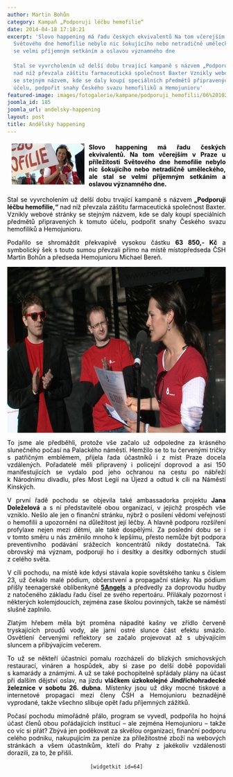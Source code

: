 ```yaml
---
author: Martin Bohůn
category: Kampaň „Podporuji léčbu hemofilie“
date: 2014-04-18 17:10:21
excerpt: 'Slovo happening má řadu českých ekvivalentů Na tom včerejším v Praze u příležitosti
  Světového dne hemofilie nebylo nic šokujícího nebo netradičně uměleckého, ale stal
  se velmi příjemným setkáním a oslavou významného dne

  Stal se vyvrcholením už delší dobu trvající kampaně s názvem „Podporuji léčbu hemofilie,“
  nad níž převzala záštitu farmaceutická společnost Baxter Vznikly webové stránky
  se stejným názvem, kde se daly koupí speciálních předmětů připravených k tomuto
  účelu, podpořit snahy Českého svazu hemofiliků a Hemojunioru'
featured-image: images/fotogalerie/kampane/podporuji_hemofilii/06%201024x576.jpg
joomla_id: 185
joomla_url: andelsky-happening
layout: post
title: Andělský happening
---
```


<h4 style="text-align: justify;"><span style="color: #000000;"><img src="images/fotogalerie/kampane/podporuji_hemofilii/06%201024x576.jpg" border="0" width="168" style="float: left; margin-left: 10px; margin-right: 10px;" />Slovo happening má řadu českých ekvivalentů. Na tom včerejším v Praze u příležitosti Světového dne hemofilie nebylo nic šokujícího nebo netradičně uměleckého, ale stal se velmi příjemným setkáním a oslavou významného dne.</span></h4>
<p style="text-align: justify;"><span style="color: #000000;">Stal se vyvrcholením už delší dobu trvající kampaně s názvem<strong> „Podporuji léčbu hemofilie,“</strong> nad níž převzala záštitu farmaceutická společnost Baxter. Vznikly webové stránky se stejným názvem, kde se daly koupí speciálních předmětů připravených k tomuto účelu, podpořit snahy Českého svazu hemofiliků a Hemojunioru.</span></p>

<p style="text-align: justify;"><span style="color: #000000;">Podařilo se shromáždit překvapivě vysokou částku <strong>63 850,- Kč</strong> a symbolický šek s touto sumou převzali přímo na místě místopředseda ČSH Martin Bohůn a předseda Hemojunioru Michael Bereň.</span></p>
<p><span style="color: #000000;"><img src="images/uvodnik-clanku-foto/1 1024x576.jpg" border="0" alt="" width="685" height="383" style="display: block; margin-left: auto; margin-right: auto;" /></span></p>
<p style="text-align: justify;"><span style="color: #000000;">To jsme ale předběhli, protože vše začalo už odpoledne za krásného slunečného počasí na Palackého náměstí. Hemžilo se to tu červenými tričky s patřičným emblémem, přijela řada účastníků i z míst Praze docela vzdálených. Pořadatelé měli připravený i policejní doprovod a asi 150 manifestujících se vydalo pod jeho ochranou na cestu po nábřeží k Národnímu divadlu, přes Most Legií na Újezd a odtud k cíli na Náměstí Kinských.</span></p>
<p style="text-align: justify;"><span style="color: #000000;">V první řadě pochodu se objevila také ambassadorka projektu <strong>Jana Doleželová</strong> a s ní představitelé obou organizací, v jejichž prospěch vše vzniklo. Nešlo ale jen o finanční stránku, nýbrž o posílení vědomí veřejnosti o hemofilii a upozornění na důležitost její léčby. A hlavně podporu rozšíření profylaxe nejen mezi dětmi, ale také dospělými. Za poslední dobu se i v tomto směru u nás změnilo mnoho k lepšímu, přesto nemůže být podpora preventivního podávání srážecích koncentrátů nikdy dostatečná. Tak obrovský má význam, podporují ho i desítky a desítky odborných studií z celého světa.</span></p>
<p style="text-align: justify;"><span style="color: #000000;">V cíli pochodu, na místě kde kdysi stávala kopie sovětského tanku s číslem 23, už čekalo malé pódium, občerstvení a propagační stánky. Na pódium přišly teenagerské oblíbenkyně</span> <span style="color: #000000;"><strong><a href="http://www.5angels.cz/" target="_blank" title="5Angels"><span style="color: #000000;">5Angels</span></a></strong></span> <span style="color: #000000;">a předvedly za doprovodu hudby z natočeného základu řadu čísel ze svého repertoáru. Přilákaly pozornost i některých kolemjdoucích, zejména zase školou povinných, takže se náměstí slušně zaplnilo.</span></p>
<p style="text-align: justify;"><span style="color: #000000;">Zlatým hřebem měla být proměna nápadité kašny ve zřídlo červeně tryskajících proudů vody, ale jarní ostré slunce část efektu smázlo. Osvětlení červenými reflektory se začalo projevovat až s ubývajícím sluncem a přibývajícím večerem.</span></p>
<p style="text-align: justify;"><span style="color: #000000;">To už se někteří účastníci pomalu rozcházeli do blízkých smíchovských restaurací, vináren a hospůdek, aby si zase po delší době popovídali s kamarády a známými. A už se také pochopitelně spřádaly plány na účast při dalším dějství oslav, na jízdu <strong>vláčkem úzkokolejné Jindřichohradecké železnice v sobotu 26. dubna</strong>. Místenky jsou už díky mocné tiskové a internetové propagaci mezi členy ČSH a Hemojunioru beznadějně vyprodané, takže všechno slibuje opět řadu příjemných zážitků.</span></p>
<p style="text-align: justify;"><span style="color: #000000;">Počasí pochodu mimořádně přálo, program se vyvedl, podpořila ho hojná účast členů obou pořádajících institucí – ale zejména Hemojunioru – takže co víc si přát? Zbývá jen poděkovat za skvělou organizaci, finanční podporu celého podniku, nakupujícím za peníze za příležitostné zboží na webových stránkách a všem účastníkům, kteří do Prahy z jakékoliv vzdálenosti dorazili, za to, že přišli.</span></p>
<p style="text-align: center;"><code>[widgetkit id=64]</code></p>